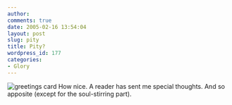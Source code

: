 ```yaml
---
author:
comments: true
date: 2005-02-16 13:54:04
layout: post
slug: pity
title: Pity?
wordpress_id: 177
categories:
- Glory
---
```


![greetings card](http://jeremycherfas.net/images/09guy.jpg) How nice. A reader has sent me special thoughts. And so apposite (except for the soul-stirring part).

